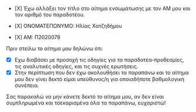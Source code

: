 - [Χ] Έχω αλλάξει τον τίτλο στο αίτημα ενσωμάτωσης με τον ΑΜ μου και τον αριθμό του παραδοτέου.

- [Χ] ΟΝΟΜΑΤΕΠΩΝΥΜΟ: Ηλίας Χατζηδήμου

- [Χ] ΑΜ: Π2020078

 Πριν στείλω το αίτημα μου δηλώνω ότι:
- [x] Εχω διαβάσει με προσοχή τις οδηγίες για τα παραδοτέα-προθεσμίες, τις αναλυτικές οδηγίες, και τις συχνές ερωτήσεις.
- [x]  Στην περίπτωση που δεν έχω ακολουθήσει τα παραπάνω και το αίτημα μου δεν γίνει δεκτό είμαι υπεύθυνος/η για οποιαδήποτε βαθμολογική συνέπεια.
 
Σας παρακαλώ να μην κάνετε δεκτό το αίτημα μου, αν δεν είναι συμπληρωμένα και τσεκαρισμένα όλα τα παραπάνω, ευχαριστώ!
